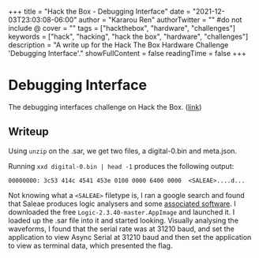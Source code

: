 +++
title = "Hack the Box - Debugging Interface"
date = "2021-12-03T23:03:08-06:00"
author = "Kararou Ren"
authorTwitter = "" #do not include @
cover = ""
tags = ["hackthebox", "hardware", "challenges"]
keywords = ["hack", "hacking", "hack the box", "hardware", "challenges"]
description = "A write up for the Hack The Box Hardware Challenge 'Debugging Interface'."
showFullContent = false
readingTime = false
+++

# Debugging Interface

The debugging interfaces challenge on Hack the Box.
([link](https://app.hackthebox.com/challenges/207))

## Writeup

Using `unzip` on the .sar, we get two files, a digital-0.bin and meta.json.

Running `xxd digital-0.bin | head -1` produces the following output:

```
00000000: 3c53 414c 4541 453e 0100 0000 6400 0000  <SALEAE>....d...
```

Not knowing what a `<SALEAE>` filetype is, I ran a google search and found that
Saleae produces logic analysers and some [associated
software](https://www.saleae.com/downloads/).  I downloaded the free
`Logic-2.3.40-master.AppImage` and launched it.  I loaded up the .sar file into
it and started looking.  Visually analysing the waveforms, I found that the
serial rate was at 31210 baud, and set the application to view Async Serial at
31210 baud and then set the application to view as terminal data, which
presented the flag. 

